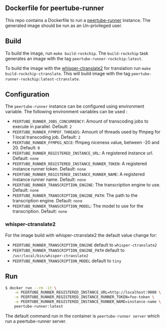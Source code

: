 ## Dockerfile for peertube-runner

This repo contains a Dockerfile to run a [peertube-runner](https://docs.joinpeertube.org/maintain/tools#peertube-runner) instance.
The generated image should be run as an Un-privileged user.

## Build

To build the image, run `make build-rockchip`. The `build-rockchip` task generates an image with the tag `peertube-runner-rockchip:latest`.

To build the image with the [whisper-ctranslate2](https://pypi.org/project/whisper-ctranslate2/#description) for translation run
`make build-rockchip-ctranslate`. This will build image with the tag
`peertube-runner-rockchip:latest-ctranslate`.

## Configuration

The `peertube-runner` instance can be configured using environment variable. The following environment variables
can be used : 

- `PEERTUBE_RUNNER_JOBS_CONCURRENCY`: Amount of transcoding jobs to execute in parallel. Default: `2`
- `PEERTUBE_RUNNER_FFMPEF_THREADS`: Amount of threads used by ffmpeg for 1 local transcoding job. Default: `2`
- `PEERTUBE_RUNNER_FFMPEG_NICE`: ffmpeg niceness value, between -20 and 20. Default: `0`
- `PEERTUBE_RUNNER_REGISTERED_INSTANCE_URL`: A registered instance url. Default: `none`
- `PEERTUBE_RUNNER_REGISTERED_INSTANCE_RUNNER_TOKEN`: A registered instance runner token. Default: `none`
- `PEERTUBE_RUNNER_REGISTERED_INSTANCE_RUNNER_NAME`: A registered instance runner name. Default: `none`
- `PEERTUBE_RUNNER_TRANSCRIPTION_ENGINE`: The transcription engine to use.
Default: `none`
- `PEERTUBE_RUNNER_TRANSCRIPTION_ENGINE_PATH`: The path to the transcription
engine. Default: `none`
- `PEERTUBE_RUNNER_TRANSCRIPTION_MODEL`: The model to use for the transcription.
Default: `none`

### whisper-ctranslate2

For the image build with whisper-ctranslate2 the default value change for:
- `PEERTUBE_RUNNER_TRANSCRIPTION_ENGINE` default to `whisper-ctranslate2`
- `PEERTUBE_RUNNER_TRANSCRIPTION_ENGINE_PATH` default to `/usr/local/bin/whisper-ctranslate2`
- `PEERTUBE_RUNNER_TRANSCRIPTION_MODEL` default to `tiny`

## Run

```bash
$ docker run --rm -it \
    -e PEERTUBE_RUNNER_REGISTERED_INSTANCE_URL=http://localhost:9000 \
    -e PEERTUBE_RUNNER_REGISTERED_INSTANCE_RUNNER_TOKEN=foo-token \
    -e PEERTUBE_RUNNER_REGISTERED_INSTANCE_RUNNER_NAME=instance-name \
    peertube-runner:latest
```

The default command run in the container is `peertube-runner server` which run a peertube-runner server.

